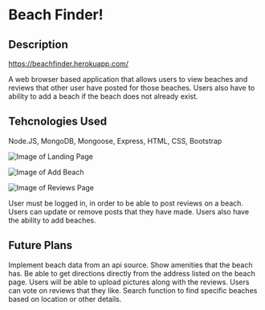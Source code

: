 # Beach Finder!

## Description

<https://beachfinder.herokuapp.com/>

A web browser based application that allows users to view beaches and reviews that other user have posted for those beaches. Users also have to ability to add a beach if the beach does not already exist.

## Tehcnologies Used

Node.JS,
MongoDB,
Mongoose,
Express,
HTML,
CSS,
Bootstrap

![Image of Landing Page](https://imgur.com/Nfoxmj5.jpg)

![Image of Add Beach](https://imgur.com/kDS4LN0.jpg)

![Image of Reviews Page](https://imgur.com/640L3oc.jpg)

User must be logged in, in order to be able to post reviews on a beach.
Users can update or remove posts that they have made.
Users also have the ability to add beaches.

## Future Plans

Implement beach data from an api source.
Show amenities that the beach has.
Be able to get directions directly from the address listed on the beach page.
Users will be able to upload pictures along with the reviews.
Users can vote on reviews that they like.
Search function to find specific beaches based on location or other details.
